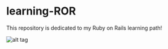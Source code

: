 # learning-ROR
This repository is dedicated to my Ruby on Rails learning path!

![alt tag](http://3.bp.blogspot.com/-v0rRCFN6lQE/Uin2wqnUKbI/AAAAAAAAqmY/0_ut8OPA2SA/s1600/learning+rails+with+ruby+meme_optimised.png)

